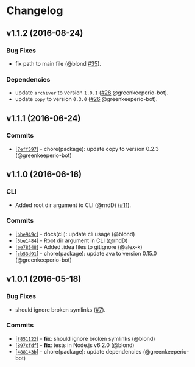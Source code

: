 Changelog
=========

v1.1.2 (2016-08-24)
-------------------

### Bug Fixes

* fix path to main file (@blond [#35]).

[#35]: https://github.com/blond/tartifacts/pull/35

### Dependencies

* update `archiver` to version `1.0.1` ([#28] @greenkeeperio-bot).
* update `copy` to version `0.3.0` ([#26] @greenkeeperio-bot).

[#28]: https://github.com/blond/tartifacts/pull/28
[#26]: https://github.com/blond/tartifacts/pull/26

v1.1.1 (2016-06-24)
-------------------

### Commits

* [[`7eff597`](https://github.com/blond/tartifacts/commit/7eff597)] - chore(package): update copy to version 0.2.3 (@greenkeeperio-bot)

v1.1.0 (2016-06-16)
-------------------

### CLI

* Added root dir argument to CLI (@rndD) ([#11]).

[#11]: https://github.com/blond/tartifacts/pull/11

### Commits

* [[`bbe949c`](https://github.com/blond/tartifacts/commit/bbe949c)] - docs(cli): update cli usage (@blond)
* [[`6be1484`](https://github.com/blond/tartifacts/commit/6be1484)] - Root dir argument in CLI (@rndD)
* [[`ee78548`](https://github.com/blond/tartifacts/commit/ee78548)] - Added .idea files to gitignore (@alex-k)
* [[`cb53d91`](https://github.com/blond/tartifacts/commit/cb53d91)] - chore(package): update ava to version 0.15.0 (@greenkeeperio-bot)

v1.0.1 (2016-05-18)
-------------------

### Bug Fixes

* should ignore broken symlinks ([#7]).

[#7]: https://github.com/blond/tartifacts/pull/7

### Commits

* [[`f851122`](https://github.com/blond/tartifacts/commit/f8511228)] - **fix**: should ignore broken symlinks (@blond)
* [[`897cfdf`](https://github.com/blond/tartifacts/commit/897cfdf9)] - **fix**: tests in Node.js v6.2.0 (@blond)
* [[`488143b`](https://github.com/blond/tartifacts/commit/488143b5)] - chore(package): update dependencies (@greenkeeperio-bot)
